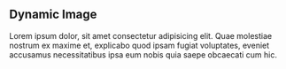 ## Dynamic Image

Lorem ipsum dolor, sit amet consectetur adipisicing elit. Quae molestiae nostrum ex maxime et, explicabo quod ipsam fugiat voluptates, eveniet accusamus necessitatibus ipsa eum nobis quia saepe obcaecati cum hic.